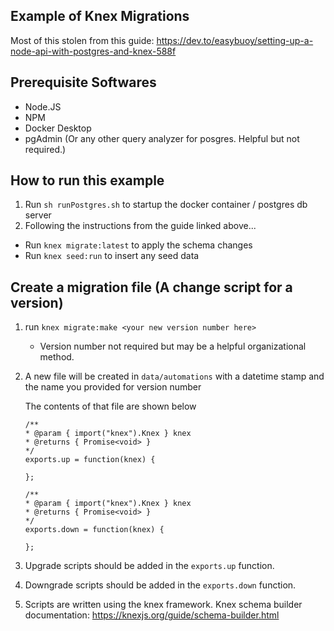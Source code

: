 ## Example of Knex Migrations

Most of this stolen from this guide: 
https://dev.to/easybuoy/setting-up-a-node-api-with-postgres-and-knex-588f

## Prerequisite Softwares

- Node.JS
- NPM
- Docker Desktop
- pgAdmin (Or any other query analyzer for posgres. Helpful but not required.)

## How to run this example

1. Run `sh runPostgres.sh` to startup the docker container / postgres db server
2. Following the instructions from the guide linked above...
  - Run `knex migrate:latest` to apply the schema changes
  - Run `knex seed:run` to insert any seed data


## Create a migration file (A change script for a version)

1. run `knex migrate:make <your new version number here>`
    - Version number not required but may be a helpful organizational method.

2. A new file will be created in `data/automations` with a datetime stamp and the name you provided for version number

    The contents of that file are  shown below

    ```
    /**
    * @param { import("knex").Knex } knex
    * @returns { Promise<void> }
    */
    exports.up = function(knex) {
    
    };

    /**
    * @param { import("knex").Knex } knex
    * @returns { Promise<void> }
    */
    exports.down = function(knex) {
    
    };

3. Upgrade scripts should be added in the `exports.up` function.
   
5. Downgrade scripts should be added in the `exports.down` function.

6. Scripts are written using the knex framework. Knex schema builder documentation: https://knexjs.org/guide/schema-builder.html

